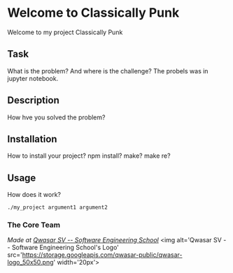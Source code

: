 # Welcome to Classically Punk
Welcome to my project Classically Punk

## Task
What is the problem? And where is the challenge?
The probels was in jupyter notebook.

## Description
How hve you solved the problem?

## Installation
How to install your project? npm install? make? make re?

## Usage
How does it work?
```
./my_project argument1 argument2
```

### The Core Team


<span><i>Made at <a href='https://qwasar.io'>Qwasar SV -- Software Engineering School</a></i></span>
<span><img alt='Qwasar SV -- Software Engineering School's Logo' src='https://storage.googleapis.com/qwasar-public/qwasar-logo_50x50.png' width='20px'></span>
